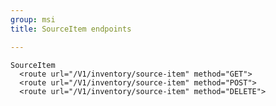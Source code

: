 ```yaml
---
group: msi
title: SourceItem endpoints

---
```


    SourceItem
      <route url="/V1/inventory/source-item" method="GET">
      <route url="/V1/inventory/source-item" method="POST">
      <route url="/V1/inventory/source-item" method="DELETE">
